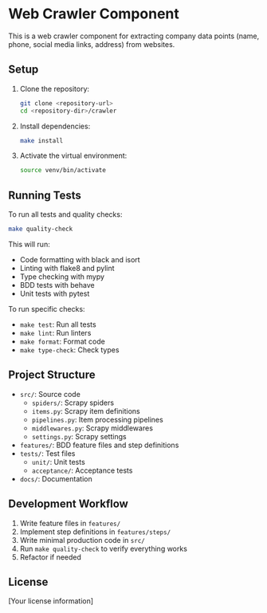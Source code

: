 # Web Crawler Component

This is a web crawler component for extracting company data points (name, phone, social media links, address) from websites.

## Setup

1. Clone the repository:
   ```bash
   git clone <repository-url>
   cd <repository-dir>/crawler
   ```

2. Install dependencies:
   ```bash
   make install
   ```

3. Activate the virtual environment:
   ```bash
   source venv/bin/activate
   ```

## Running Tests

To run all tests and quality checks:

```bash
make quality-check
```

This will run:
- Code formatting with black and isort
- Linting with flake8 and pylint
- Type checking with mypy
- BDD tests with behave
- Unit tests with pytest

To run specific checks:

- `make test`: Run all tests
- `make lint`: Run linters
- `make format`: Format code
- `make type-check`: Check types

## Project Structure

- `src/`: Source code
  - `spiders/`: Scrapy spiders
  - `items.py`: Scrapy item definitions
  - `pipelines.py`: Item processing pipelines
  - `middlewares.py`: Scrapy middlewares
  - `settings.py`: Scrapy settings
- `features/`: BDD feature files and step definitions
- `tests/`: Test files
  - `unit/`: Unit tests
  - `acceptance/`: Acceptance tests
- `docs/`: Documentation

## Development Workflow

1. Write feature files in `features/`
2. Implement step definitions in `features/steps/`
3. Write minimal production code in `src/`
4. Run `make quality-check` to verify everything works
5. Refactor if needed

## License

[Your license information]
